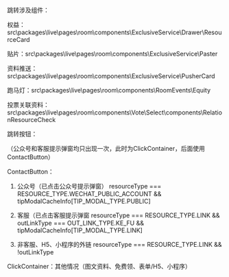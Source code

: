 跳转涉及组件：

权益：src\packages\live\pages\room\components\ExclusiveService\Drawer\ResourceCard

贴片：src\packages\live\pages\room\components\ExclusiveService\Paster

资料推送：src\packages\live\pages\room\components\ExclusiveService\PusherCard

跑马灯：src\packages\live\pages\room\components\RoomEvents\Equity

投票关联资料：src\packages\live\pages\room\components\Vote\Select\components\RelationResourceCheck



跳转按钮：

（公众号和客服提示弹窗均只出现一次，此时为ClickContainer，后面使用 ContactButton）

ContactButton：

1. 公众号（已点击公众号提示弹窗） resourceType === RESOURCE_TYPE.WECHAT_PUBLIC_ACCOUNT && tipModalCacheInfo[TIP_MODAL_TYPE.PUBLIC]

2. 客服（已点击客服提示弹窗 resourceType === RESOURCE_TYPE.LINK && outLinkType === OUT_LINK_TYPE.KE_FU && tipModalCacheInfo[TIP_MODAL_TYPE.LINK]
3. 非客服、H5、小程序的外链 resourceType === RESOURCE_TYPE.LINK && !outLinkType



ClickContainer：其他情况（图文资料、免费领、表单/H5、小程序）

